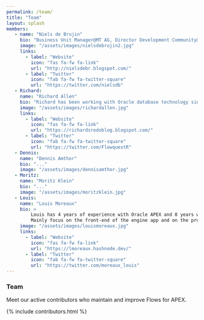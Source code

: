 ```yaml
---
permalink: /team/
title: "Team"
layout: splash
members:
   - name: "Niels de Brujin"
     bio: "Business Unit Manager@MT AG, Director Development Community@DOAG e.V., Oracle ACE Director"
     image: "/assets/images/nielsdebrujin2.jpg"
     links:
       - label: "Website"
         icon: "fas fa-fw fa-link"
         url: "http://nielsdebr.blogspot.com/"
       - label: "Twitter"
         icon: "fab fa-fw fa-twitter-square"
         url: "https://twitter.com/nielsdb"
   - Richard:
     name: "Richard Allen"
     bio: "Richard has been working with Oracle database technology since 1985. I learnt with Oracle V4.1.4 on MS-DOS -- when the whole stack installed on 5MB of disk! I've been an Oracle consultant working on public sector application development projects in the UK, a Product Manager responsible for Database Security in Oracle 7 and Trusted Oracle7 in Redwood Shores, and a Marketing Director for Oracle in Asia. And I had a spell at Siebel! After leaving Oracle in 1997, I have maintained my Oracle skills and watched APEX grow -- solving business problems in several large business startups that just needed a database. After returning to the UK in 2018, I have reawakened my passion for the Oracle application development world and have been a leading contributor to the Flows for APEX project."
     image: "/assets/images/richardallen.jpg"
     links:
       - label: "Website"
         icon: "fas fa-fw fa-link"
         url: "https://richardsredoblog.blogspot.com/"
       - label: "Twitter"
         icon: "fab fa-fw fa-twitter-square"
         url: "https://twitter.com/FlowquestR"
   - Dennis:
     name: "Dennis Amthor"
     bio: "..."
     image: "/assets/images/dennisamthor.jpg"
   - Moritz:
     name: "Moritz Klein"
     bio: "..."
     image: "/assets/images/moritzklein.jpg"
   - Louis:
     name: "Louis Moreaux"
     bio: >
         Louis has 4 years of experience with Oracle APEX and 8 years with Oracle Database development.
         Mainly focus on the front-end of the engine app and on the process plug-ins.
     image: "/assets/images/louismoreaux.jpg"
     links: 
       - label: "Website"
         icon: "fas fa-fw fa-link"
         url: "https://lmoreaux.hashnode.dev/"
       - label: "Twitter"
         icon: "fab fa-fw fa-twitter-square"
         url: "https://twitter.com/moreaux_louis"
---
```

### Team
Meet our active contributors who maintain and improve Flows for APEX.

{% include contributors.html %}